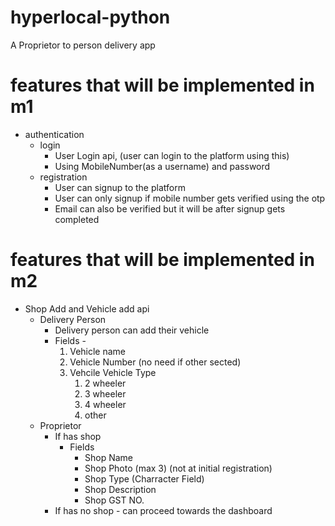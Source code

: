 # hyperlocal-python
A Proprietor to person delivery app
# features that will be implemented in m1
- authentication
  - login
    - User Login api, (user can login to the platform using this)
    - Using MobileNumber(as a username) and password
  - registration
    - User can signup to the platform
    - User can only signup if mobile number gets verified using the otp
    - Email can also be verified but it will be after signup gets completed

# features that will be implemented in m2
- Shop Add and Vehicle add api
  - Delivery Person
    - Delivery person can add their vehicle
    - Fields - 
        1. Vehicle name
        2. Vehicle Number (no need if other sected)
        3. Vehcile Vehicle Type
            1. 2 wheeler
            2. 3 wheeler
            3. 4 wheeler
            4. other 
  - Proprietor
    - If has shop
      - Fields
          - Shop Name
          - Shop Photo (max 3) (not at initial registration)
          - Shop Type (Charracter Field)
          - Shop Description
          - Shop GST NO.
    - If has no shop
          - can proceed towards the dashboard

